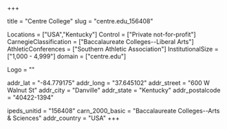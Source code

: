 
+++

title = "Centre College"
slug = "centre.edu_156408"

Locations = ["USA","Kentucky"]
Control = ["Private not-for-profit"]
CarnegieClassification = ["Baccalaureate Colleges--Liberal Arts"]
AthleticConferences = ["Southern Athletic Association"]
InstitutionalSize = ["1,000 - 4,999"]
domain = ["centre.edu"]

Logo = ""

addr_lat = "-84.779175"
addr_long = "37.645102"
addr_street = "600 W Walnut St"
addr_city = "Danville"
addr_state = "Kentucky"
addr_postalcode = "40422-1394"

ipeds_unitid = "156408"
carn_2000_basic = "Baccalaureate Colleges--Arts & Sciences"
addr_country = "USA"
+++
    
